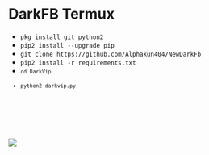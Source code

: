 # DarkFB Termux

<ul>
<li><code>pkg install git python2</code></li>
<li><code>pip2 install --upgrade pip</code></li>
<li><code>git clone https://github.com/Alphakun404/NewDarkFb</code></li>
<li><code>pip2 install -r requirements.txt
<li><code>cd DarkVip</code></li>
<li><code>python2 darkvip.py</code></li>
</ul>
<br />
<br />
<img src="https://github.com/TheMagizz/DarkVip/raw/master/Screenshot_2019-07-07-12-50-24-318_com.termux.png" />
